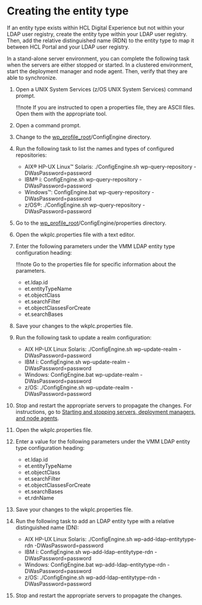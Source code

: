 # Creating the entity type

If an entity type exists within HCL Digital Experience but not within your LDAP user registry, create the entity type within your LDAP user registry. Then, add the relative distinguished name (RDN) to the entity type to map it between HCL Portal and your LDAP user registry.

In a stand-alone server environment, you can complete the following task when the servers are either stopped or started. In a clustered environment, start the deployment manager and node agent. Then, verify that they are able to synchronize.

1.  Open a UNIX System Services (z/OS UNIX System Services) command prompt.

    !!!note
        If you are instructed to open a properties file, they are ASCII files. Open them with the appropriate tool.

2.  Open a command prompt.

3.  Change to the [wp\_profile\_root](../../../../../../../guide_me/wpsdirstr.md#wp_profile_root)/ConfigEngine directory.

4.  Run the following task to list the names and types of configured repositories:

    -   AIX® HP-UX Linux™ Solaris: ./ConfigEngine.sh wp-query-repository -DWasPassword=password
    -   IBM® i: ConfigEngine.sh wp-query-repository -DWasPassword=password
    -   Windows™: ConfigEngine.bat wp-query-repository -DWasPassword=password
    -   z/OS®: ./ConfigEngine.sh wp-query-repository -DWasPassword=password

5.  Go to the [wp\_profile\_root](../../../../../../../guide_me/wpsdirstr.md#wp_profile_root)/ConfigEngine/properties directory.

6.  Open the wkplc.properties file with a text editor.

7.  Enter the following parameters under the VMM LDAP entity type configuration heading:

    !!!note
        Go to the properties file for specific information about the parameters.

    -   et.ldap.id
    -   et.entityTypeName
    -   et.objectClass
    -   et.searchFilter
    -   et.objectClassesForCreate
    -   et.searchBases

8.  Save your changes to the wkplc.properties file.

9.  Run the following task to update a realm configuration:

    -   AIX HP-UX Linux Solaris: ./ConfigEngine.sh wp-update-realm -DWasPassword=password
    -   IBM i: ConfigEngine.sh wp-update-realm -DWasPassword=password
    -   Windows: ConfigEngine.bat wp-update-realm -DWasPassword=password
    -   z/OS: ./ConfigEngine.sh wp-update-realm -DWasPassword=password

10. Stop and restart the appropriate servers to propagate the changes. For instructions, go to [Starting and stopping servers, deployment managers, and node agents](../../../../../stopstart.md).

11. Open the wkplc.properties file.

12. Enter a value for the following parameters under the VMM LDAP entity type configuration heading:

    -   et.ldap.id
    -   et.entityTypeName
    -   et.objectClass
    -   et.searchFilter
    -   et.objectClassesForCreate
    -   et.searchBases
    -   et.rdnName

13. Save your changes to the wkplc.properties file.

14. Run the following task to add an LDAP entity type with a relative distinguished name (DN):

    -   AIX HP-UX Linux Solaris: ./ConfigEngine.sh wp-add-ldap-entitytype-rdn -DWasPassword=password
    -   IBM i: ConfigEngine.sh wp-add-ldap-entitytype-rdn -DWasPassword=password
    -   Windows: ConfigEngine.bat wp-add-ldap-entitytype-rdn -DWasPassword=password
    -   z/OS: ./ConfigEngine.sh wp-add-ldap-entitytype-rdn -DWasPassword=password

15. Stop and restart the appropriate servers to propagate the changes.



